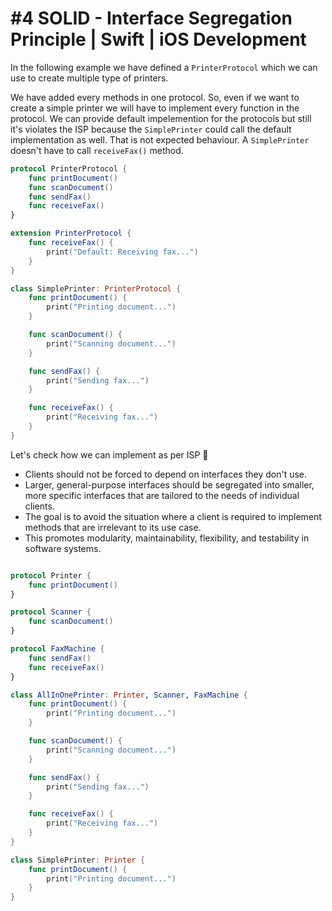 # #4 SOLID - Interface Segregation Principle | Swift | iOS Development

In the following example we have defined a `PrinterProtocol` which we can use to create multiple type of printers.

We have added every methods in one protocol. So, even if we want to create a simple printer we will have to implement every function in the protocol. We can provide default impelemention for the protocols but still it's violates the ISP because the `SimplePrinter` could call the default implementation as well. That is not expected behaviour. A `SimplePrinter` doesn't have to call `receiveFax()` method.

```swift
protocol PrinterProtocol {
    func printDocument()
    func scanDocument()
    func sendFax()
    func receiveFax()
}

extension PrinterProtocol {
    func receiveFax() {
        print("Default: Receiving fax...")
    }
}

class SimplePrinter: PrinterProtocol {
    func printDocument() {
        print("Printing document...")
    }

    func scanDocument() {
        print("Scanning document...")
    }

    func sendFax() {
        print("Sending fax...")
    }

    func receiveFax() {
        print("Receiving fax...")
    }
}
```

Let's check how we can implement as per ISP 🚀

- Clients should not be forced to depend on interfaces they don't use.
- Larger, general-purpose interfaces should be segregated into smaller, more specific interfaces that are tailored to the needs of individual clients.
- The goal is to avoid the situation where a client is required to implement methods that are irrelevant to its use case.
- This promotes modularity, maintainability, flexibility, and testability in software systems.

```swift

protocol Printer {
    func printDocument()
}

protocol Scanner {
    func scanDocument()
}

protocol FaxMachine {
    func sendFax()
    func receiveFax()
}

class AllInOnePrinter: Printer, Scanner, FaxMachine {
    func printDocument() {
        print("Printing document...")
    }

    func scanDocument() {
        print("Scanning document...")
    }

    func sendFax() {
        print("Sending fax...")
    }

    func receiveFax() {
        print("Receiving fax...")
    }
}

class SimplePrinter: Printer {
    func printDocument() {
        print("Printing document...")
    }
}

```

